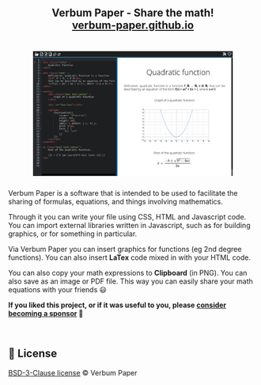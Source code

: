<h2 align=center>
    <b>Verbum Paper - Share the math!</b><br>
    <a align=center href="https://verbum-paper.github.io" >verbum-paper.github.io</a>
</h2>

# <div align=center><img src="https://raw.githubusercontent.com/verbum-paper/verbum-paper/main/media/images/1.png" width="80%"></div>

Verbum Paper is a software that is intended to be used to facilitate the sharing of formulas, equations, and things involving mathematics.

Through it you can write your file using CSS, HTML and Javascript code. You can import external libraries written in Javascript, such as for building graphics, or for something in particular.

Via Verbum Paper you can insert graphics for functions (eg 2nd degree functions). You can also insert <b>LaTex</b> code mixed in with your HTML code.

You can also copy your math expressions to <b>Clipboard</b> (in PNG). You can also save as an image or PDF file. This way you can easily share your math equations with your friends :smiley:

**If you liked this project, or if it was useful to you, please [consider becoming a sponsor](https://github.com/sponsors/verbum-paper) :blue_heart:**

<br>

:scroll: License
---

[ BSD-3-Clause license](https://raw.githubusercontent.com/verbum-paper/verbum-paper/main/license) © Verbum Paper


